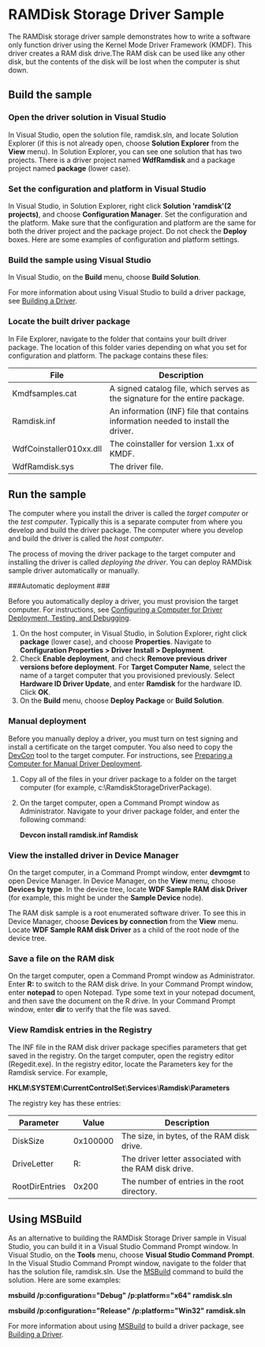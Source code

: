 RAMDisk Storage Driver Sample
=============================

The RAMDisk storage driver sample demonstrates how to write a software only function driver using the Kernel Mode Driver Framework (KMDF). This driver creates a RAM disk drive.The RAM disk can be used like any other disk, but the contents of the disk will be lost when the computer is shut down.

Build the sample
----------------

### Open the driver solution in Visual Studio ###

In Visual Studio, open the solution file, ramdisk.sln, and locate Solution Explorer (if this is not already open, choose **Solution Explorer** from the **View** menu). In Solution Explorer, you can see one solution that has two projects. There is a driver project named **WdfRamdisk** and a package project named **package** (lower case).

### Set the configuration and platform in Visual Studio

In Visual Studio, in Solution Explorer, right click **Solution 'ramdisk'(2 projects)**, and choose **Configuration Manager**. Set the configuration and the platform. Make sure that the configuration and platform are the same for both the driver project and the package project. Do not check the **Deploy** boxes. Here are some examples of configuration and platform settings.

### Build the sample using Visual Studio ###

In Visual Studio, on the **Build** menu, choose **Build Solution**.

For more information about using Visual Studio to build a driver package, see [Building a Driver](http://msdn.microsoft.com/en-us/library/windows/hardware/ff554644).

### Locate the built driver package ###

In File Explorer, navigate to the folder that contains your built driver package. The location of this folder varies depending on what you set for configuration and platform. The package contains these files:

File | Description
-----| -----------
Kmdfsamples.cat | A signed catalog file, which serves as the signature for the entire package.
Ramdisk.inf | An information (INF) file that contains information needed to install the driver.
WdfCoinstaller010xx.dll | The coinstaller for version 1.xx of KMDF.
WdfRamdisk.sys | The driver file. 

Run the sample
--------------

The computer where you install the driver is called the *target computer* or the *test computer*. Typically this is a separate computer from where you develop and build the driver package. The computer where you develop and build the driver is called the *host computer*.

The process of moving the driver package to the target computer and installing the driver is called *deploying the driver*. You can deploy RAMDisk sample driver automatically or manually.

###Automatic deployment ###

Before you automatically deploy a driver, you must provision the target computer. For instructions, see [Configuring a Computer for Driver Deployment, Testing, and Debugging](http://msdn.microsoft.com/en-us/library/windows/hardware/).

1.  On the host computer, in Visual Studio, in Solution Explorer, right click **package** (lower case), and choose **Properties**. Navigate to **Configuration Properties \> Driver Install \> Deployment**.
2.  Check **Enable deployment**, and check **Remove previous driver versions before deployment**. For **Target Computer Name**, select the name of a target computer that you provisioned previously. Select **Hardware ID Driver Update**, and enter **Ramdisk** for the hardware ID. Click **OK**.
3.  On the **Build** menu, choose **Deploy Package** or **Build Solution**.

### Manual deployment ###

Before you manually deploy a driver, you must turn on test signing and install a certificate on the target computer. You also need to copy the [DevCon](http://msdn.microsoft.com/en-us/library/windows/hardware/ff544707) tool to the target computer. For instructions, see [Preparing a Computer for Manual Driver Deployment](http://msdn.microsoft.com/en-us/library/windows/hardware/dn265571).

1.  Copy all of the files in your driver package to a folder on the target computer (for example, c:\\RamdiskStorageDriverPackage).
2.  On the target computer, open a Command Prompt window as Administrator. Navigate to your driver package folder, and enter the following command:

    **Devcon install ramdisk.inf Ramdisk**

### View the installed driver in Device Manager ###

On the target computer, in a Command Prompt window, enter **devmgmt** to open Device Manager. In Device Manager, on the **View** menu, choose **Devices by type**. In the device tree, locate **WDF Sample RAM disk Driver** (for example, this might be under the **Sample Device** node).

The RAM disk sample is a root enumerated software driver. To see this in Device Manager, choose **Devices by connection** from the **View** menu. Locate **WDF Sample RAM disk Driver** as a child of the root node of the device tree.

### Save a file on the RAM disk ###

On the target computer, open a Command Prompt window as Administrator. Enter **R:** to switch to the RAM disk drive. In your Command Prompt window, enter **notepad** to open Notepad. Type some text in your notepad document, and then save the document on the R drive. In your Command Prompt window, enter **dir** to verify that the file was saved.

### View Ramdisk entries in the Registry ###


The INF file in the RAM disk driver package specifies parameters that get saved in the registry. On the target computer, open the registry editor (Regedit.exe). In the registry editor, locate the Parameters key for the Ramdisk service. For example,

**HKLM**\\**SYSTEM**\\**CurrentControlSet**\\**Services**\\**Ramdisk**\\**Parameters**

The registry key has these entries:

Parameter       | Value   | Description
----------------|---------|------------
DiskSize        |0x100000 |The size, in bytes, of the RAM disk drive.
DriveLetter     |R:       |The driver letter associated with the RAM disk drive.
RootDirEntries  |0x200    |The number of entries in the root directory.</td>

Using MSBuild
-------------

As an alternative to building the RAMDisk Storage Driver sample in Visual Studio, you can build it in a Visual Studio Command Prompt window. In Visual Studio, on the **Tools** menu, choose **Visual Studio Command Prompt**. In the Visual Studio Command Prompt window, navigate to the folder that has the solution file, ramdisk.sln. Use the [MSBuild](http://go.microsoft.com/fwlink/p/?linkID=262804) command to build the solution. Here are some examples:

**msbuild /p:configuration="Debug" /p:platform="x64" ramdisk.sln**

**msbuild /p:configuration="Release" /p:platform="Win32" ramdisk.sln**

For more information about using [MSBuild](http://go.microsoft.com/fwlink/p/?linkID=262804) to build a driver package, see [Building a Driver](http://msdn.microsoft.com/en-us/library/windows/hardware/ff554644).


